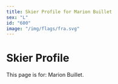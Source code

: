 ```yaml
---
title: Skier Profile for Marion Buillet
sex: "L"
id: "600"
image: "/img/flags/fra.svg" 
---
```


# Skier Profile

This page is for: Marion Buillet.
    